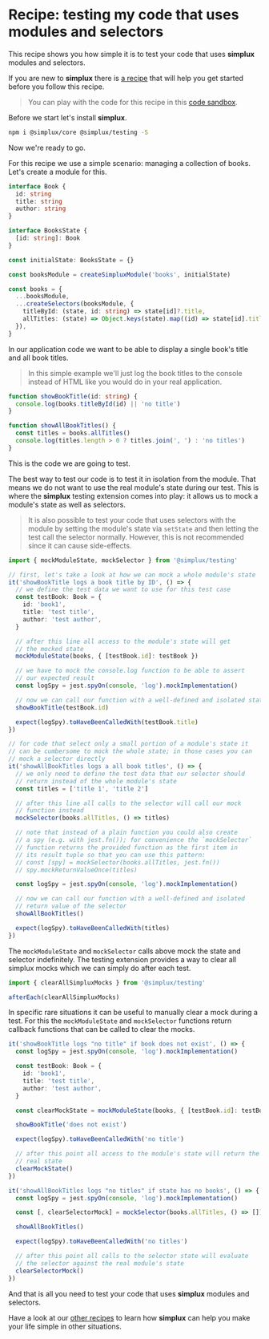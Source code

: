 # Recipe: testing my code that uses modules and selectors

This recipe shows you how simple it is to test your code that uses **simplux** modules and selectors.

If you are new to **simplux** there is [a recipe](../../basics/getting-started#readme) that will help you get started before you follow this recipe.

> You can play with the code for this recipe in this [code sandbox](https://codesandbox.io/s/github/MrWolfZ/simplux/tree/master/recipes/advanced/testing-code-using-modules-and-selectors).

Before we start let's install **simplux**.

```sh
npm i @simplux/core @simplux/testing -S
```

Now we're ready to go.

For this recipe we use a simple scenario: managing a collection of books. Let's create a module for this.

```ts
interface Book {
  id: string
  title: string
  author: string
}

interface BooksState {
  [id: string]: Book
}

const initialState: BooksState = {}

const booksModule = createSimpluxModule('books', initialState)

const books = {
  ...booksModule,
  ...createSelectors(booksModule, {
    titleById: (state, id: string) => state[id]?.title,
    allTitles: (state) => Object.keys(state).map((id) => state[id].title),
  }),
}
```

In our application code we want to be able to display a single book's title and all book titles.

> In this simple example we'll just log the book titles to the console instead of HTML like you would do in your real application.

```ts
function showBookTitle(id: string) {
  console.log(books.titleById(id) || 'no title')
}

function showAllBookTitles() {
  const titles = books.allTitles()
  console.log(titles.length > 0 ? titles.join(', ') : 'no titles')
}
```

This is the code we are going to test.

The best way to test our code is to test it in isolation from the module. That means we do not want to use the real module's state during our test. This is where the **simplux** testing extension comes into play: it allows us to mock a module's state as well as selectors.

> It is also possible to test your code that uses selectors with the module by setting the module's state via `setState` and then letting the test call the selector normally. However, this is not recommended since it can cause side-effects.

```ts
import { mockModuleState, mockSelector } from '@simplux/testing'

// first, let's take a look at how we can mock a whole module's state
it('showBookTitle logs a book title by ID', () => {
  // we define the test data we want to use for this test case
  const testBook: Book = {
    id: 'book1',
    title: 'test title',
    author: 'test author',
  }

  // after this line all access to the module's state will get
  // the mocked state
  mockModuleState(books, { [testBook.id]: testBook })

  // we have to mock the console.log function to be able to assert
  // our expected result
  const logSpy = jest.spyOn(console, 'log').mockImplementation()

  // now we can call our function with a well-defined and isolated state
  showBookTitle(testBook.id)

  expect(logSpy).toHaveBeenCalledWith(testBook.title)
})

// for code that select only a small portion of a module's state it
// can be cumbersome to mock the whole state; in those cases you can
// mock a selector directly
it('showAllBookTitles logs a all book titles', () => {
  // we only need to define the test data that our selector should
  // return instead of the whole module's state
  const titles = ['title 1', 'title 2']

  // after this line all calls to the selector will call our mock
  // function instead
  mockSelector(books.allTitles, () => titles)

  // note that instead of a plain function you could also create
  // a spy (e.g. with jest.fn()); for convenience the `mockSelector`
  // function returns the provided function as the first item in
  // its result tuple so that you can use this pattern:
  // const [spy] = mockSelector(books.allTitles, jest.fn())
  // spy.mockReturnValueOnce(titles)

  const logSpy = jest.spyOn(console, 'log').mockImplementation()

  // now we can call our function with a well-defined and isolated
  // return value of the selector
  showAllBookTitles()

  expect(logSpy).toHaveBeenCalledWith(titles)
})
```

The `mockModuleState` and `mockSelector` calls above mock the state and selector indefinitely. The testing extension provides a way to clear all simplux mocks which we can simply do after each test.

```ts
import { clearAllSimpluxMocks } from '@simplux/testing'

afterEach(clearAllSimpluxMocks)
```

In specific rare situations it can be useful to manually clear a mock during a test. For this the `mockModuleState` and `mockSelector` functions return callback functions that can be called to clear the mocks.

```ts
it('showBookTitle logs "no title" if book does not exist', () => {
  const logSpy = jest.spyOn(console, 'log').mockImplementation()

  const testBook: Book = {
    id: 'book1',
    title: 'test title',
    author: 'test author',
  }

  const clearMockState = mockModuleState(books, { [testBook.id]: testBook })

  showBookTitle('does not exist')

  expect(logSpy).toHaveBeenCalledWith('no title')

  // after this point all access to the module's state will return the
  // real state
  clearMockState()
})

it('showAllBookTitles logs "no titles" if state has no books', () => {
  const logSpy = jest.spyOn(console, 'log').mockImplementation()

  const [, clearSelectorMock] = mockSelector(books.allTitles, () => [])

  showAllBookTitles()

  expect(logSpy).toHaveBeenCalledWith('no titles')

  // after this point all calls to the selector state will evaluate
  // the selector against the real module's state
  clearSelectorMock()
})
```

And that is all you need to test your code that uses **simplux** modules and selectors.

Have a look at our [other recipes](../../../../..#recipes) to learn how **simplux** can help you make your life simple in other situations.
